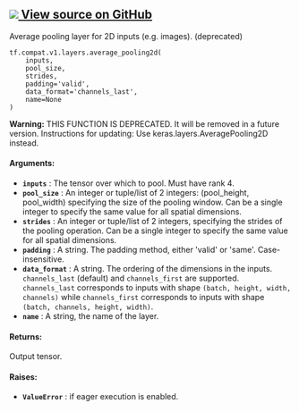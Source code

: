 [ ![](https://tensorflow.google.cn/images/GitHub-Mark-32px.png) View source on
GitHub
](https://github.com/tensorflow/tensorflow/blob/r2.0/tensorflow/python/layers/pooling.py#L201-L238)  
---  
  
Average pooling layer for 2D inputs (e.g. images). (deprecated)

    
    
    tf.compat.v1.layers.average_pooling2d(
        inputs,
        pool_size,
        strides,
        padding='valid',
        data_format='channels_last',
        name=None
    )
    

**Warning:** THIS FUNCTION IS DEPRECATED. It will be removed in a future
version. Instructions for updating: Use keras.layers.AveragePooling2D instead.

#### Arguments:

  * **`inputs`** : The tensor over which to pool. Must have rank 4.
  * **`pool_size`** : An integer or tuple/list of 2 integers: (pool_height, pool_width) specifying the size of the pooling window. Can be a single integer to specify the same value for all spatial dimensions.
  * **`strides`** : An integer or tuple/list of 2 integers, specifying the strides of the pooling operation. Can be a single integer to specify the same value for all spatial dimensions.
  * **`padding`** : A string. The padding method, either 'valid' or 'same'. Case-insensitive.
  * **`data_format`** : A string. The ordering of the dimensions in the inputs. `channels_last` (default) and `channels_first` are supported. `channels_last` corresponds to inputs with shape `(batch, height, width, channels)` while `channels_first` corresponds to inputs with shape `(batch, channels, height, width)`.
  * **`name`** : A string, the name of the layer.

#### Returns:

Output tensor.

#### Raises:

  * **`ValueError`** : if eager execution is enabled.

